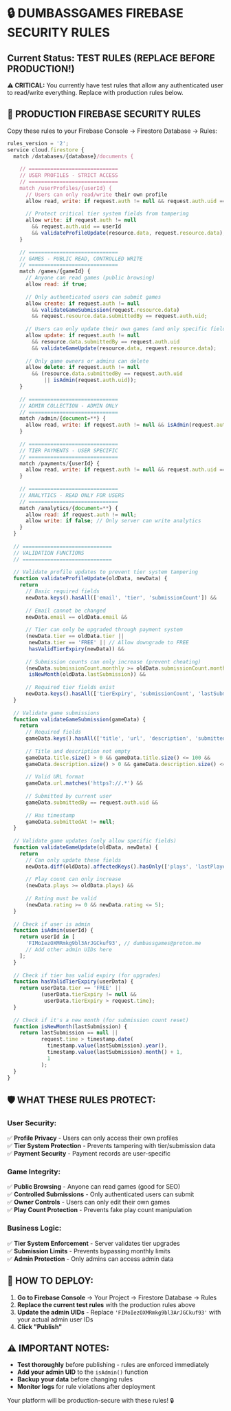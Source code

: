 # 🔒 DUMBASSGAMES FIREBASE SECURITY RULES

## Current Status: TEST RULES (REPLACE BEFORE PRODUCTION!)

**⚠️ CRITICAL:** You currently have test rules that allow any authenticated user to read/write everything. Replace with production rules below.

## 🚀 PRODUCTION FIREBASE SECURITY RULES

Copy these rules to your Firebase Console → Firestore Database → Rules:

```javascript
rules_version = '2';
service cloud.firestore {
  match /databases/{database}/documents {
    
    // =============================
    // USER PROFILES - STRICT ACCESS
    // =============================
    match /userProfiles/{userId} {
      // Users can only read/write their own profile
      allow read, write: if request.auth != null && request.auth.uid == userId;
      
      // Protect critical tier system fields from tampering
      allow write: if request.auth != null 
        && request.auth.uid == userId
        && validateProfileUpdate(resource.data, request.resource.data);
    }
    
    // =============================
    // GAMES - PUBLIC READ, CONTROLLED WRITE
    // =============================
    match /games/{gameId} {
      // Anyone can read games (public browsing)
      allow read: if true;
      
      // Only authenticated users can submit games
      allow create: if request.auth != null 
        && validateGameSubmission(request.resource.data)
        && request.resource.data.submittedBy == request.auth.uid;
      
      // Users can only update their own games (and only specific fields)
      allow update: if request.auth != null 
        && resource.data.submittedBy == request.auth.uid
        && validateGameUpdate(resource.data, request.resource.data);
      
      // Only game owners or admins can delete
      allow delete: if request.auth != null 
        && (resource.data.submittedBy == request.auth.uid 
            || isAdmin(request.auth.uid));
    }
    
    // =============================
    // ADMIN COLLECTION - ADMIN ONLY
    // =============================
    match /admin/{document=**} {
      allow read, write: if request.auth != null && isAdmin(request.auth.uid);
    }
    
    // =============================
    // TIER PAYMENTS - USER SPECIFIC
    // =============================
    match /payments/{userId} {
      allow read, write: if request.auth != null && request.auth.uid == userId;
    }
    
    // =============================
    // ANALYTICS - READ ONLY FOR USERS
    // =============================
    match /analytics/{document=**} {
      allow read: if request.auth != null;
      allow write: if false; // Only server can write analytics
    }
  }
  
  // =============================
  // VALIDATION FUNCTIONS
  // =============================
  
  // Validate profile updates to prevent tier system tampering
  function validateProfileUpdate(oldData, newData) {
    return 
      // Basic required fields
      newData.keys().hasAll(['email', 'tier', 'submissionCount']) &&
      
      // Email cannot be changed
      newData.email == oldData.email &&
      
      // Tier can only be upgraded through payment system
      (newData.tier == oldData.tier || 
       newData.tier == 'FREE' || // Allow downgrade to FREE
       hasValidTierExpiry(newData)) &&
      
      // Submission counts can only increase (prevent cheating)
      (newData.submissionCount.monthly >= oldData.submissionCount.monthly ||
       isNewMonth(oldData.lastSubmission)) &&
      
      // Required tier fields exist
      newData.keys().hasAll(['tierExpiry', 'submissionCount', 'lastSubmission']);
  }
  
  // Validate game submissions
  function validateGameSubmission(gameData) {
    return 
      // Required fields
      gameData.keys().hasAll(['title', 'url', 'description', 'submittedBy']) &&
      
      // Title and description not empty
      gameData.title.size() > 0 && gameData.title.size() <= 100 &&
      gameData.description.size() > 0 && gameData.description.size() <= 500 &&
      
      // Valid URL format
      gameData.url.matches('https?://.*') &&
      
      // Submitted by current user
      gameData.submittedBy == request.auth.uid &&
      
      // Has timestamp
      gameData.submittedAt != null;
  }
  
  // Validate game updates (only allow specific fields)
  function validateGameUpdate(oldData, newData) {
    return 
      // Can only update these fields
      newData.diff(oldData).affectedKeys().hasOnly(['plays', 'lastPlayed', 'rating', 'ratingCount']) &&
      
      // Play count can only increase
      (newData.plays >= oldData.plays) &&
      
      // Rating must be valid
      (newData.rating >= 0 && newData.rating <= 5);
  }
  
  // Check if user is admin
  function isAdmin(userId) {
    return userId in [
      'FIMoIezOXMRmkg9bl3ArJGCkuf93', // dumbassgames@proton.me
      // Add other admin UIDs here
    ];
  }
  
  // Check if tier has valid expiry (for upgrades)
  function hasValidTierExpiry(userData) {
    return userData.tier == 'FREE' || 
           (userData.tierExpiry != null && 
            userData.tierExpiry > request.time);
  }
  
  // Check if it's a new month (for submission count reset)
  function isNewMonth(lastSubmission) {
    return lastSubmission == null ||
           request.time > timestamp.date(
             timestamp.value(lastSubmission).year(),
             timestamp.value(lastSubmission).month() + 1,
             1
           );
  }
}
```

## 🛡️ WHAT THESE RULES PROTECT:

### **User Security:**
✅ **Profile Privacy** - Users can only access their own profiles  
✅ **Tier System Protection** - Prevents tampering with tier/submission data  
✅ **Payment Security** - Payment records are user-specific  

### **Game Integrity:**
✅ **Public Browsing** - Anyone can read games (good for SEO)  
✅ **Controlled Submissions** - Only authenticated users can submit  
✅ **Owner Controls** - Users can only edit their own games  
✅ **Play Count Protection** - Prevents fake play count manipulation  

### **Business Logic:**
✅ **Tier System Enforcement** - Server validates tier upgrades  
✅ **Submission Limits** - Prevents bypassing monthly limits  
✅ **Admin Protection** - Only admins can access admin data  

## 🔧 HOW TO DEPLOY:

1. **Go to Firebase Console** → Your Project → Firestore Database → Rules
2. **Replace the current test rules** with the production rules above
3. **Update the admin UIDs** - Replace `'FIMoIezOXMRmkg9bl3ArJGCkuf93'` with your actual admin user IDs
4. **Click "Publish"** 

## ⚠️ IMPORTANT NOTES:

- **Test thoroughly** before publishing - rules are enforced immediately
- **Add your admin UID** to the `isAdmin()` function
- **Backup your data** before changing rules
- **Monitor logs** for rule violations after deployment

Your platform will be production-secure with these rules! 🔒 